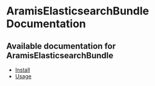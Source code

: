 AramisElasticsearchBundle Documentation
===============================

Available documentation for AramisElasticsearchBundle
---------------------------------------------

* [Install](install.md)
* [Usage](usage.md)

